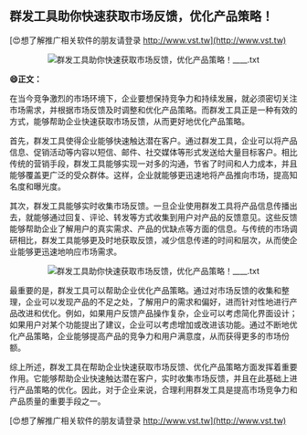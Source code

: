 ## **群发工具助你快速获取市场反馈，优化产品策略！**

[😍想了解推广相关软件的朋友请登录 http://www.vst.tw](http://www.vst.tw)

 <center><img src="https://vst.tw/MP4/tuiguang/png/2.png" alt="群发工具助你快速获取市场反馈，优化产品策略！____.txt"></center>

**😄正文：**

在当今竞争激烈的市场环境下，企业要想保持竞争力和持续发展，就必须密切关注市场需求，并根据市场反馈及时调整和优化产品策略。而群发工具正是一种有效的方式，能够帮助企业快速获取市场反馈，从而更好地优化产品策略。

首先，群发工具使得企业能够快速触达潜在客户。通过群发工具，企业可以将产品信息、促销活动等内容以短信、邮件、社交媒体等形式发送给大量目标客户。相比传统的营销手段，群发工具能够实现一对多的沟通，节省了时间和人力成本，并且能够覆盖更广泛的受众群体。这样，企业就能够更迅速地将产品推向市场，提高知名度和曝光度。

其次，群发工具能够实时收集市场反馈。一旦企业使用群发工具将产品信息传播出去，就能够通过回复、评论、转发等方式收集到用户对产品的反馈意见。这些反馈能够帮助企业了解用户的真实需求、产品的优缺点等方面的信息。与传统的市场调研相比，群发工具能够更及时地获取反馈，减少信息传递的时间和层次，从而使企业能够更迅速地响应市场需求。

 <center><img src="https://vst.tw/MP4/tuiguang/png/3.png" alt="群发工具助你快速获取市场反馈，优化产品策略！____.txt"></center>

最重要的是，群发工具可以帮助企业优化产品策略。通过对市场反馈的收集和整理，企业可以发现产品的不足之处，了解用户的需求和偏好，进而针对性地进行产品改进和优化。例如，如果用户反馈产品操作复杂，企业可以考虑简化界面设计；如果用户对某个功能提出了建议，企业可以考虑增加或改进该功能。通过不断地优化产品策略，企业能够提高产品的竞争力和用户满意度，从而获得更多的市场份额。

综上所述，群发工具在帮助企业快速获取市场反馈、优化产品策略方面发挥着重要作用。它能够帮助企业快速触达潜在客户，实时收集市场反馈，并且在此基础上进行产品策略的优化。因此，对于企业来说，合理利用群发工具是提高市场竞争力和产品质量的重要手段之一。

[😍想了解推广相关软件的朋友请登录 http://www.vst.tw](http://www.vst.tw)



